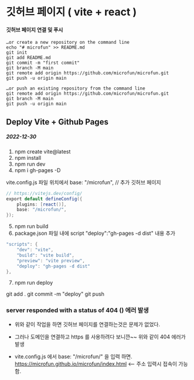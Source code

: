 # 깃허브 페이지 ( vite + react )

#### 깃허브 페이지 연결 및 푸시

```
…or create a new repository on the command line
echo "# microfun" >> README.md
git init
git add README.md
git commit -m "first commit"
git branch -M main
git remote add origin https://github.com/microfun/microfun.git
git push -u origin main
```

```
…or push an existing repository from the command line
git remote add origin https://github.com/microfun/microfun.git
git branch -M main
git push -u origin main
```

## Deploy Vite + Github Pages

##### 2022-12-30

1. npm create vite@latest
2. npm install
3. npm run dev
4. npm i gh-pages -D

vite.config.js 파일 위치에서
base: "/microfun", // 추가 깃허브 페이지

```java
// https://vitejs.dev/config/
export default defineConfig({
	plugins: [react()],
	base: "/microfun/",
});
```

5. npm run build
6. package.json 파일 내에
   script "deploy":"gh-pages -d dist" 내용 추가

```java
"scripts": {
    "dev": "vite",
    "build": "vite build",
    "preview": "vite preview",
    "deploy": "gh-pages -d dist"
},
```

7. npm run deploy

git add .
git commit -m "deploy"
git push

### server responded with a status of 404 () 에러 발생

- 위와 같이 작업을 하면 깃허브 페이지를 연결하는것은 문제가 없었다.
- 그러나 도메인을 연결하고 https 를 사용하려다 보니깐~~ 위와 같이 404 에러가 발생

- vite.config.js 에서
  base: "/microfun/" 을 입력 하면.
  https://microfun.github.io/microfun/index.html <-- 주소 입력시 접속이 가능함.
